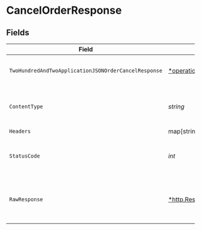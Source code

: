 # CancelOrderResponse


## Fields

| Field                                                                                                          | Type                                                                                                           | Required                                                                                                       | Description                                                                                                    |
| -------------------------------------------------------------------------------------------------------------- | -------------------------------------------------------------------------------------------------------------- | -------------------------------------------------------------------------------------------------------------- | -------------------------------------------------------------------------------------------------------------- |
| `TwoHundredAndTwoApplicationJSONOrderCancelResponse`                                                           | [*operations.CancelOrderOrderCancelResponse](../../../pkg/models/operations/cancelorderordercancelresponse.md) | :heavy_minus_sign:                                                                                             | The order cancelling request is accepted.                                                                      |
| `ContentType`                                                                                                  | *string*                                                                                                       | :heavy_check_mark:                                                                                             | HTTP response content type for this operation                                                                  |
| `Headers`                                                                                                      | map[string][]*string*                                                                                          | :heavy_minus_sign:                                                                                             | N/A                                                                                                            |
| `StatusCode`                                                                                                   | *int*                                                                                                          | :heavy_check_mark:                                                                                             | HTTP response status code for this operation                                                                   |
| `RawResponse`                                                                                                  | [*http.Response](https://pkg.go.dev/net/http#Response)                                                         | :heavy_minus_sign:                                                                                             | Raw HTTP response; suitable for custom response parsing                                                        |